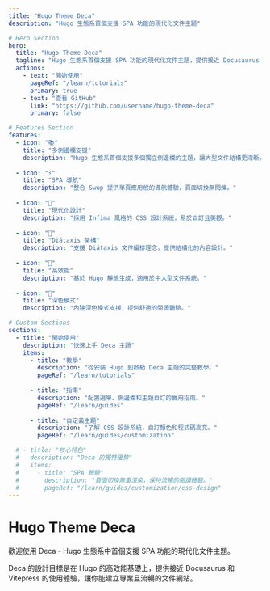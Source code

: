 ```yaml
---
title: "Hugo Theme Deca"
description: "Hugo 生態系首個支援 SPA 功能的現代化文件主題"

# Hero Section
hero:
  title: "Hugo Theme Deca"
  tagline: "Hugo 生態系首個支援 SPA 功能的現代化文件主題，提供接近 Docusaurus 的閱讀體驗。"
  actions:
    - text: "開始使用"
      pageRef: "/learn/tutorials"
      primary: true
    - text: "查看 GitHub"
      link: "https://github.com/username/hugo-theme-deca"
      primary: false

# Features Section
features:
  - icon: "📚"
    title: "多側邊欄支援"
    description: "Hugo 生態系首個支援多個獨立側邊欄的主題，讓大型文件結構更清晰。"
  
  - icon: "⚡"
    title: "SPA 導航"
    description: "整合 Swup 提供單頁應用般的導航體驗，頁面切換無閃爍。"
  
  - icon: "🎨"
    title: "現代化設計"
    description: "採用 Infima 風格的 CSS 設計系統，易於自訂且美觀。"
  
  - icon: "📖"
    title: "Diátaxis 架構"
    description: "支援 Diátaxis 文件編排理念，提供結構化的內容設計。"
  
  - icon: "🚀"
    title: "高效能"
    description: "基於 Hugo 靜態生成，適用於中大型文件系統。"
  
  - icon: "🌙"
    title: "深色模式"
    description: "內建深色模式支援，提供舒適的閱讀體驗。"

# Custom Sections
sections:
  - title: "開始使用"
    description: "快速上手 Deca 主題"
    items:
      - title: "教學"
        description: "從安裝 Hugo 到啟動 Deca 主題的完整教學。"
        pageRef: "/learn/tutorials"
      
      - title: "指南"
        description: "配置選單、側邊欄和主題自訂的實用指南。"
        pageRef: "/learn/guides"
      
      - title: "自定義主題"
        description: "了解 CSS 設計系統，自訂顏色和程式碼高亮。"
        pageRef: "/learn/guides/customization"

  # - title: "核心特色"
  #   description: "Deca 的獨特優勢"
  #   items:      
  #     - title: "SPA 體驗"
  #       description: "頁面切換無重渲染，保持流暢的閱讀體驗。"
  #       pageRef: "/learn/guides/customization/css-design"
---
```


# Hugo Theme Deca

歡迎使用 Deca - Hugo 生態系中首個支援 SPA 功能的現代化文件主題。

Deca 的設計目標是在 Hugo 的高效能基礎上，提供接近 Docusaurus 和 Vitepress 的使用體驗，讓你能建立專業且流暢的文件網站。
